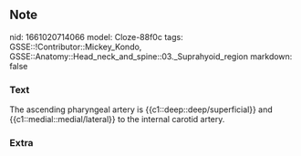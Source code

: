 ## Note
nid: 1661020714066
model: Cloze-88f0c
tags: GSSE::!Contributor::Mickey_Kondo, GSSE::Anatomy::Head_neck_and_spine::03._Suprahyoid_region
markdown: false

### Text
The ascending pharyngeal artery is {{c1::deep::deep/superficial}} and {{c1::medial::medial/lateral}} to the internal carotid artery.

### Extra

